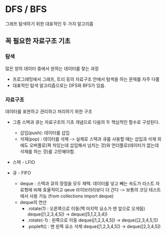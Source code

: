 # DFS / BFS
그래프 탐색하기 위한 대표적인 두 가지 알고리즘
## 꼭 필요한 자료구조 기초
### 탐색
많은 양의 데이터 중에서 원하는 데이터를 찾는 과정
- 프로그래밍에서 그래프, 트리 등의 자료구조 안에서 탐색을 하는 문제를 자주 다룸
- 대표적인 탐색 알고리즘으로는 DFS와 BFS가 있음.

### 자료구조
데이터를 표현하고 관리하고 처리하기 위한 구조
- 그중 스택과 큐는 자료구조의 기초 개념으로 다음의 두 핵심적인 함수로 구성된다.
  - 삽입(push): 데이터를 삽입
  - 삭제(pop) : 데이터를 삭제
-> 실제로 스택과 큐를 사용할 때는 삽입과 삭제 외에도 오버플로(꽉 차있는데 삽입해서 넘치는 것)와 언더플로(데이터가 없는데 삭제를 하는 것)를 고민해야함.

- 스택 - LFIO
- 큐 - FIFO
  - deque : 스택과 큐의 장점을 모두 채택. 데이터를 넣고 빼는 속도가 리스트 자료형에 비해 효율적이고 qeue 라이브러리보다 더 간다
  -> 보통의 코딩 테스트에서 사용 가능 (from collections import deque)
  - deque의 연산
    - .rotate(1) : 오른쪽으로 이동(맥 마지막 요소가 맨 앞으로 오게됨) deque([1,2,3,4,5]) -> deque([5,1,2,3,4])
    - .rotate(-1) : 왼쪽으로 이동 deque([1,2,3,4,5]) -> deque([2,3,4,5,1])
    - .popleft() : 맨 왼쪽 요소 삭제 deque([1,2,3,4,5]) -> deque([2,3,4,5])
